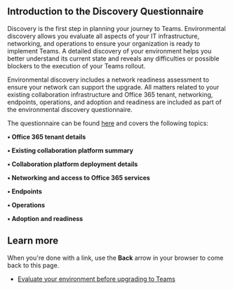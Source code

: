 ## Introduction to the Discovery Questionnaire

Discovery is the first step in planning your journey to Teams. Environmental discovery allows you evaluate all aspects of your IT infrastructure, networking, and operations to ensure your organization is ready to implement Teams. A detailed discovery of your environment helps you better understand its current state and reveals any difficulties or possible blockers to the execution of your Teams rollout.

Environmental discovery includes a network readiness assessment to ensure your network can support the upgrade. All matters related to your existing collaboration infrastructure and Office 365 tenant, networking, endpoints, operations, and adoption and readiness are included as part of the environmental discovery questionnaire. 

The questionnaire can be found [here](https://docs.microsoft.com/en-us/MicrosoftTeams/upgrade-plan-journey-evaluate-environment) and covers the following topics:

**•	Office 365 tenant details**

**•	Existing collaboration platform summary**

**•	Collaboration platform deployment details**

**•	Networking and access to Office 365 services**

**•	Endpoints**

**•	Operations**

**•	Adoption and readiness**


## Learn more

When you're done with a link, use the **Back** arrow in your browser to come back to this page.

- [Evaluate your environment before upgrading to Teams](https://docs.microsoft.com/en-us/MicrosoftTeams/upgrade-plan-journey-evaluate-environment) 